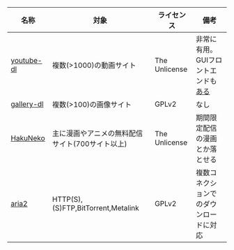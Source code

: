| 名称                                                             | 対象                                 | ライセンス         | 備考                                                                 |
| -------------------------------------------------------------- | ---------------------------------- | ------------- | ------------------------------------------------------------------ |
| [youtube-dl](https://ytdl-org.github.io/youtube-dl/index.html) | 複数(>1000)の動画サイト                    | The Unlicense | 非常に有用。GUIフロントエンドも[ある](https://mrs0m30n3.github.io/youtube-dl-gui/) |
| [gallery-dl](https://github.com/mikf/gallery-dl)               | 複数(>100)の画像サイト                     | GPLv2         | なし                                                                 |
| [HakuNeko](https://hakuneko.download/)                         | 主に漫画やアニメの無料配信サイト(700サイト以上)         | The Unlicense | 期間限定配信の漫画とか落とせる                                                    |
| [aria2](https://aria2.github.io/)                              | HTTP(S),(S)FTP,BitTorrent,Metalink | GPLv2         | 複数コネクションでのダウンロードに対応                                                |


